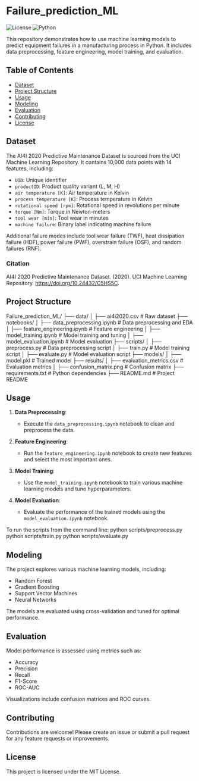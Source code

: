 # Failure_prediction_ML
![License](https://img.shields.io/badge/license-MIT-brightgreen.svg)
![Python](https://img.shields.io/badge/python-3.7%2B-brightgreen.svg)

This repository demonstrates how to use machine learning models to predict equipment failures in a manufacturing process in Python. It includes data preprocessing, feature engineering, model training, and evaluation.

## Table of Contents

- [Dataset](#dataset)
- [Project Structure](#project-structure)
- [Usage](#usage)
- [Modeling](#modeling)
- [Evaluation](#evaluation)
- [Contributing](#contributing)
- [License](#license)

## Dataset

The AI4I 2020 Predictive Maintenance Dataset is sourced from the UCI Machine Learning Repository. It contains 10,000 data points with 14 features, including:

- `UID`: Unique identifier
- `productID`: Product quality variant (L, M, H)
- `air temperature [K]`: Air temperature in Kelvin
- `process temperature [K]`: Process temperature in Kelvin
- `rotational speed [rpm]`: Rotational speed in revolutions per minute
- `torque [Nm]`: Torque in Newton-meters
- `tool wear [min]`: Tool wear in minutes
- `machine failure`: Binary label indicating machine failure

Additional failure modes include tool wear failure (TWF), heat dissipation failure (HDF), power failure (PWF), overstrain failure (OSF), and random failures (RNF).

### Citation

AI4I 2020 Predictive Maintenance Dataset. (2020). UCI Machine Learning Repository. https://doi.org/10.24432/C5HS5C.

## Project Structure
Failure_prediction_ML/
├── data/
│ ├── ai4i2020.csv # Raw dataset
├── notebooks/
│ ├── data_preprocessing.ipynb # Data preprocessing and EDA
│ ├── feature_engineering.ipynb # Feature engineering
│ ├── model_training.ipynb # Model training and tuning
│ ├── model_evaluation.ipynb # Model evaluation
├── scripts/
│ ├── preprocess.py # Data preprocessing script
│ ├── train.py # Model training script
│ ├── evaluate.py # Model evaluation script
├── models/
│ ├── model.pkl # Trained model
├── results/
│ ├── evaluation_metrics.csv # Evaluation metrics
│ ├── confusion_matrix.png # Confusion matrix
├── requirements.txt # Python dependencies
├── README.md # Project README

## Usage

1. **Data Preprocessing**:
   - Execute the `data_preprocessing.ipynb` notebook to clean and preprocess the data.

2. **Feature Engineering**:
   - Run the `feature_engineering.ipynb` notebook to create new features and select the most important ones.

3. **Model Training**:
   - Use the `model_training.ipynb` notebook to train various machine learning models and tune hyperparameters.

4. **Model Evaluation**:
   - Evaluate the performance of the trained models using the `model_evaluation.ipynb` notebook.

To run the scripts from the command line:
python scripts/preprocess.py
python scripts/train.py
python scripts/evaluate.py
## Modeling

The project explores various machine learning models, including:

- Random Forest
- Gradient Boosting
- Support Vector Machines
- Neural Networks

The models are evaluated using cross-validation and tuned for optimal performance.

## Evaluation

Model performance is assessed using metrics such as:

- Accuracy
- Precision
- Recall
- F1-Score
- ROC-AUC

Visualizations include confusion matrices and ROC curves.

## Contributing

Contributions are welcome! Please create an issue or submit a pull request for any feature requests or improvements.

## License

This project is licensed under the MIT License.
